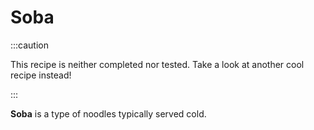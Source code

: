 # Soba

:::caution

This recipe is neither completed nor tested. Take a look at another cool recipe
instead!

:::

**Soba** is a type of noodles typically served cold.
